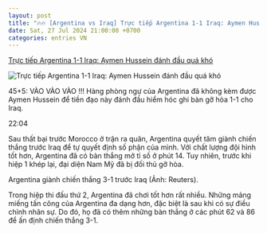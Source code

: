 ```yaml
---
layout: post
title: "🔥🔥 [Argentina vs Iraq] Trực tiếp Argentina 1-1 Iraq: Aymen Hussein đánh đầu quá khó"
date: Sat, 27 Jul 2024 21:00:00 +0700
categories: entries VN
---
```

[Trực tiếp Argentina 1-1 Iraq: Aymen Hussein đánh đầu quá khó](https://vov.vn/the-thao/truc-tiep-argentina-1-1-iraq-aymen-hussein-danh-dau-qua-kho-post1110536.vov)

![Trực tiếp Argentina 1-1 Iraq: Aymen Hussein đánh đầu quá khó](https://vov-media.emitech.vn/sites/default/files/styles/og_image/public/2024-07/2024-07-27t143357z_2041232607_up1ek7r14gkjq_rtrmadp_3_olympics-2024-soccer.jpg?v=1722154079)

45+5: VÀO VÀO VÀO !!! Hàng phòng ngự của Argentina đã không kèm được Aymen Hussein để tiền đạo này đánh đầu hiểm hóc ghi bàn gỡ hòa 1-1 cho Iraq.

22:04

Sau thất bại trước Morocco ở trận ra quân, Argentina quyết tâm giành chiến thắng trước Iraq để tự quyết định số phận của mình. Với chất lượng đội hình tốt hơn, Argentina đã có bàn thắng mở tỉ số ở phút 14. Tuy nhiên, trước khi hiệp 1 khép lại, đại diện Nam Mỹ đã bị đối thủ gỡ hòa.

Argentina giành chiến thắng 3-1 trước Iraq (Ảnh: Reuters).

Trong hiệp thi đấu thứ 2, Argentina đã chơi tốt hơn rất nhiều. Những mảng miếng tấn công của Argentina đa dạng hơn, đặc biệt là sau khi có sự điều chỉnh nhân sự. Do đó, họ đã có thêm những bàn thắng ở các phút 62 và 86 để ấn định chiến thắng 3-1.

